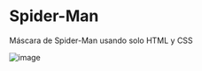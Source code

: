 # Spider-Man

Máscara de Spider-Man usando solo HTML y CSS

![image](https://user-images.githubusercontent.com/91087042/222903334-b032a469-181b-4d9b-9899-5f4abf28930a.png)

